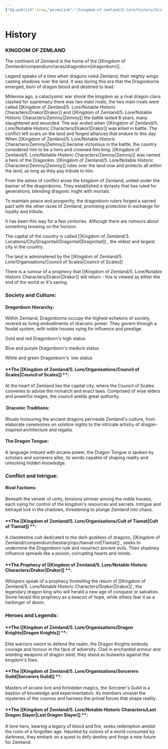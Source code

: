 ```yaml
---
{"dg-publish":true,"permalink":"/kingdom-of-zemland/5-lore/history/history/"}
---
```




# History

### **KINGDOM OF ZEMLAND**

The continent of Zemland is the home of the [[Kingdom of Zemland/compendium/races/dragonborn\|dragonborn]] .

Legend speaks of a time when dragons ruled Zemland, their mighty wings casting shadows over the land. It was during this era that the Dragonborns emerged, born of dragon blood and destined to lead.

Millennia ago, a cataclysmic war shook the kingdom as a rival dragon clans clashed for supremacy there was two main rivals, the two main rivals were called [[Kingdom of Zemland/5. Lore/Notable Historic Characters/Drakor\|Drakor]]  and [[Kingdom of Zemland/5. Lore/Notable Historic Characters/Zemroy\|Zemroy]]  the battle lasted 8 years, many slaughtered and wounded. The war ended when [[Kingdom of Zemland/5. Lore/Notable Historic Characters/Drakor\|Drakor]]  was killed in battle. The conflict left scars on the land and forged alliances that endure to this day. When [[Kingdom of Zemland/5. Lore/Notable Historic Characters/Zemroy\|Zemroy]]  became victorious in the battle, the country considered him to be a hero and crowned him king.  [[Kingdom of Zemland/5. Lore/Notable Historic Characters/Zemroy\|Zemroy]] was named a hero of the Dragonkin.  [[Kingdom of Zemland/5. Lore/Notable Historic Characters/Zemroy\|Zemroy]] rules over the land now and protects all within the land, as long as they pay tribute to him.


From the ashes of conflict arose the kingdom of Zemland, united under the banner of the dragonborns. They established a dynasty that has ruled for generations, blending dragonic might with mortals.

To maintain peace and prosperity, the dragonborn rulers forged a sacred pact with the other races of Zemland, promising protection in exchange for loyalty and tribute.

It has been this way for a few centuries. Although there are rumours about something brewing on the horizon.

The capital of the country is called [[Kingdom of Zemland/3. Locations/City/Dragontail/Dragontail\|Dragontail]] , the oldest and largest city in the country.

The land is administered by the [[Kingdom of Zemland/5. Lore/Organisations/Council of Scales\|Council of Scales]] 

There is a rumour of a prophecy that [[Kingdom of Zemland/5. Lore/Notable Historic Characters/Drakor\|Drakor]] will return - this is viewed as either the end of the world or it's saving.



### **Society and Culture:**

#### **Dragonborn Hierarchy**: 

Within Zemland, Dragonborns occupy the highest echelons of society, revered as living embodiments of draconic power. They govern through a feudal system, with noble houses vying for influence and prestige. 

Gold and red Dragonborn's high status

Blue and purple Dragonborn's medium status

White and green Dragonborn's  low status


#### **The [[Kingdom of Zemland/5. Lore/Organisations/Council of Scales\|Council of Scales]] **: 

At the heart of Zemland lies the capital city, where the Council of Scales convenes to advise the monarch and enact laws. Comprised of wise elders and powerful mages, the council wields great authority.

####  **Draconic Traditions**: 

Rituals honouring the ancient dragons permeate Zemland's culture, from elaborate ceremonies on solstice nights to the intricate artistry of dragon-inspired architecture and regalia.

#### **The Dragon Tongue**: 

A language imbued with arcane power, the Dragon Tongue is spoken by scholars and sorcerers alike, its words capable of shaping reality and unlocking hidden knowledge.


### **Conflict and Intrigue:**

#### **Rival Factions**: 

Beneath the veneer of unity, tensions simmer among the noble houses, each vying for control of the kingdom's resources and secrets. Intrigue and betrayal lurk in the shadows, threatening to plunge Zemland into chaos.

#### **The [[Kingdom of Zemland/5. Lore/Organisations/Cult of Tiamat\|Cult of Tiamat]] **:

A clandestine cult dedicated to the dark goddess of dragons, [[Kingdom of Zemland/compendium/bestiary/npc/tiamat-rot\|Tiamat]]  , seeks to undermine the Dragonborn rule and resurrect ancient evils. Their shadowy influence spreads like a poison, corrupting hearts and minds.

#### **The Prophecy of [[Kingdom of Zemland/5. Lore/Notable Historic Characters/Drakor\|Drakor]] **: 

Whispers speak of a prophecy foretelling the return of [[Kingdom of Zemland/5. Lore/Notable Historic Characters/Drakor\|Drakor]] , the legendary dragon king who will herald a new age of conquest or salvation. Some herald this prophecy as a beacon of hope, while others fear it as a harbinger of doom.

### **Heroes and Legends:**

#### **The [[Kingdom of Zemland/5. Lore/Organisations/Dragon Knights\|Dragon Knights]] **: 

Elite warriors sworn to defend the realm, the Dragon Knights embody courage and honour in the face of adversity. Clad in enchanted armour and wielding weapons of dragon steel, they stand as bulwarks against the kingdom's foes.

#### **The [[Kingdom of Zemland/5. Lore/Organisations/Sorcerers Guild\|Sorcerers Guild]] **: 

Masters of arcane lore and forbidden magics, the Sorcerer's Guild is a bastion of knowledge and experimentation. Its members unravel the mysteries of the cosmos and harness the primal forces that shape reality.

#### **The [[Kingdom of Zemland/5. Lore/Notable Historic Characters/Last Dragon Slayer\|Last Dragon Slayer]] **: 

A lone hero, bearing a legacy of blood and fire, seeks redemption amidst the ruins of a forgotten age. Haunted by visions of a world consumed by darkness, they embark on a quest to defy destiny and forge a new future for Zemland.